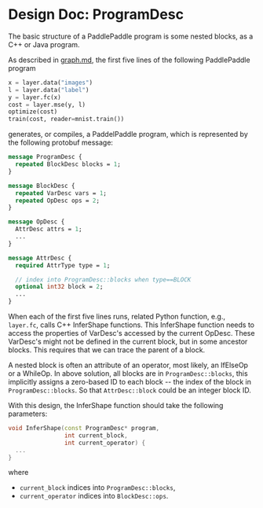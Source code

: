 # Design Doc: ProgramDesc

The basic structure of a PaddlePaddle program is some nested blocks, as a C++ or Java program.

As described in [graph.md](./graph.md), the first five lines of the following PaddlePaddle program

```python
x = layer.data("images")
l = layer.data("label")
y = layer.fc(x)
cost = layer.mse(y, l)
optimize(cost)
train(cost, reader=mnist.train())
```

generates, or compiles, a PaddelPaddle program, which is represented by the following protobuf message:

```protobuf
message ProgramDesc {
  repeated BlockDesc blocks = 1;
}

message BlockDesc {
  repeated VarDesc vars = 1;
  repeated OpDesc ops = 2;
}

message OpDesc {
  AttrDesc attrs = 1;
  ...
}

message AttrDesc {
  required AttrType type = 1;

  // index into ProgramDesc::blocks when type==BLOCK
  optional int32 block = 2;
  ...
}
```

When each of the first five lines runs, related Python function, e.g., `layer.fc`, calls C++ InferShape functions.  This InferShape function needs to access the properties of VarDesc's accessed by the current OpDesc. These VarDesc's might not be defined in the current block, but in some ancestor blocks.  This requires that we can trace the parent of a block.

A nested block is often an attribute of an operator, most likely, an IfElseOp or a WhileOp.  In above solution, all blocks are in `ProgramDesc::blocks`, this implicitly assigns a zero-based ID to each block -- the index of the block in `ProgramDesc::blocks`.  So that `AttrDesc::block` could be an integer block ID.

With this design, the InferShape function should take the following parameters:

```c++
void InferShape(const ProgramDesc* program,
                int current_block,
                int current_operator) {
  ...
}
```

where

- `current_block` indices into `ProgramDesc::blocks`,
- `current_operator` indices into `BlockDesc::ops`.
